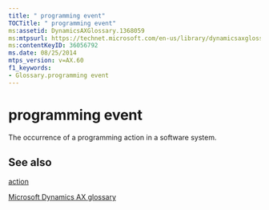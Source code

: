 ```yaml
---
title: " programming event"
TOCTitle: " programming event"
ms:assetid: DynamicsAXGlossary.1368059
ms:mtpsurl: https://technet.microsoft.com/en-us/library/dynamicsaxglossary.1368059(v=AX.60)
ms:contentKeyID: 36056792
ms.date: 08/25/2014
mtps_version: v=AX.60
f1_keywords:
- Glossary.programming event
---
```


# programming event

The occurrence of a programming action in a software system.

## See also

[action](action.md)

[Microsoft Dynamics AX glossary](glossary/microsoft-dynamics-ax-glossary.md)

  


